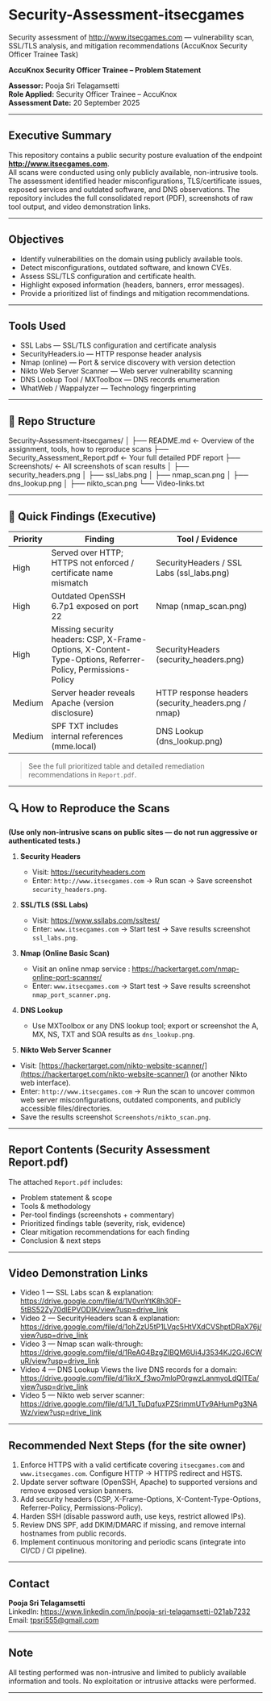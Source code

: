# Security-Assessment-itsecgames
Security assessment of http://www.itsecgames.com  — vulnerability scan, SSL/TLS analysis, and mitigation recommendations (AccuKnox Security Officer Trainee Task)

**AccuKnox Security Officer Trainee – Problem Statement**

**Assessor:** Pooja Sri Telagamsetti  
**Role Applied:** Security Officer Trainee – AccuKnox  
**Assessment Date:** 20 September 2025

---

## Executive Summary
This repository contains a public security posture evaluation of the endpoint **http://www.itsecgames.com**.  
All scans were conducted using only publicly available, non-intrusive tools. The assessment identified header misconfigurations, TLS/certificate issues, exposed services and outdated software, and DNS observations. The repository includes the full consolidated report (PDF), screenshots of raw tool output, and video demonstration links.

---

## Objectives
- Identify vulnerabilities on the domain using publicly available tools.  
- Detect misconfigurations, outdated software, and known CVEs.  
- Assess SSL/TLS configuration and certificate health.  
- Highlight exposed information (headers, banners, error messages).  
- Provide a prioritized list of findings and mitigation recommendations.

---

##  Tools Used
- SSL Labs — SSL/TLS configuration and certificate analysis  
- SecurityHeaders.io — HTTP response header analysis  
- Nmap (online) — Port & service discovery with version detection  
- Nikto Web Server Scanner —  Web server vulnerability scanning
- DNS Lookup Tool / MXToolbox — DNS records enumeration  
- WhatWeb / Wappalyzer — Technology fingerprinting


---

## 📁 Repo Structure

Security-Assessment-itsecgames/
│
├── README.md        ← Overview of the assignment, tools, how to reproduce scans
├── Security_Assessment_Report.pdf ← Your full detailed PDF report
├── Screenshots/     ← All screenshots of scan results
│   ├── security_headers.png
│   ├── ssl_labs.png
│   ├── nmap_scan.png
│   ├── dns_lookup.png
│   ├── nikto_scan.png
└── Video-links.txt 



---

## 📑 Quick Findings (Executive)
| Priority | Finding | Tool / Evidence |
|----------|---------|-----------------|
| High     | Served over HTTP; HTTPS not enforced / certificate name mismatch | SecurityHeaders / SSL Labs (ssl_labs.png) |
| High     | Outdated OpenSSH 6.7p1 exposed on port 22 | Nmap (nmap_scan.png) |
| High     | Missing security headers: CSP, X-Frame-Options, X-Content-Type-Options, Referrer-Policy, Permissions-Policy | SecurityHeaders (security_headers.png) |
| Medium   | Server header reveals Apache (version disclosure) | HTTP response headers (security_headers.png / nmap) |
| Medium   | SPF TXT includes internal references (mme.local) | DNS Lookup (dns_lookup.png) |

> See the full prioritized table and detailed remediation recommendations in `Report.pdf`.

---

## 🔍 How to Reproduce the Scans
**(Use only non-intrusive scans on public sites — do not run aggressive or authenticated tests.)**

1. **Security Headers**  
   - Visit: https://securityheaders.com  
   - Enter: `http://www.itsecgames.com` → Run scan → Save screenshot `security_headers.png`.

2. **SSL/TLS (SSL Labs)**  
   - Visit: https://www.ssllabs.com/ssltest/  
   - Enter: `www.itsecgames.com` → Start test → Save results screenshot `ssl_labs.png`.

3. **Nmap (Online Basic Scan)**  
   - Visit an online nmap service : https://hackertarget.com/nmap-online-port-scanner/
    - Enter: `www.itsecgames.com` → Start test → Save results screenshot `nmap_port_scanner.png`.

4. **DNS Lookup**  
   - Use MXToolbox or any DNS lookup tool; export or screenshot the A, MX, NS, TXT and SOA results as `dns_lookup.png`.

5.  **Nikto Web Server Scanner**  
   - Visit: [https://hackertarget.com/nikto-website-scanner/](https://hackertarget.com/nikto-website-scanner/) (or another Nikto web interface).  
   - Enter: `http://www.itsecgames.com` → Run the scan to uncover common web server misconfigurations, outdated components, and publicly accessible files/directories.  
   - Save the results screenshot `Screenshots/nikto_scan.png`.

---

## Report Contents (Security Assessment Report.pdf)
The attached `Report.pdf` includes:
- Problem statement & scope  
- Tools & methodology  
- Per-tool findings (screenshots + commentary)  
- Prioritized findings table (severity, risk, evidence)  
- Clear mitigation recommendations for each finding  
- Conclusion & next steps

---

## Video Demonstration Links


- Video 1 — SSL Labs scan & explanation: https://drive.google.com/file/d/1V0vnYtK8h30F-5tBS52Zy70dlEPVODIK/view?usp=drive_link 
- Video 2 — SecurityHeaders scan & explanation: https://drive.google.com/file/d/1ohZzU5tP1LVqc5HtVXdCVShptDRaX76j/view?usp=drive_link
- Video 3 — Nmap scan walk-through: https://drive.google.com/file/d/1ReAG4BzgZIBQM6Ui4J3534KJ2GJ6CWuR/view?usp=drive_link
- Video 4 — DNS Lookup Views the live DNS records for a domain: https://drive.google.com/file/d/1ikrX_f3wo7mloP0rgwzLanmyoLdQlTEa/view?usp=drive_link
- Video 5 — Nikto web server scanner: https://drive.google.com/file/d/1J1_TuDqfuxPZSrimmUTv9AHumPg3NAWz/view?usp=drive_link


---

## Recommended Next Steps (for the site owner)

1. Enforce HTTPS with a valid certificate covering `itsecgames.com` and `www.itsecgames.com`. Configure HTTP → HTTPS redirect and HSTS.  
2. Update server software (OpenSSH, Apache) to supported versions and remove exposed version banners.  
3. Add security headers (CSP, X-Frame-Options, X-Content-Type-Options, Referrer-Policy, Permissions-Policy).  
4. Harden SSH (disable password auth, use keys, restrict allowed IPs).  
5. Review DNS SPF, add DKIM/DMARC if missing, and remove internal hostnames from public records.  
6. Implement continuous monitoring and periodic scans (integrate into CI/CD / CI pipeline).

---

## Contact
**Pooja Sri Telagamsetti**  
LinkedIn: https://www.linkedin.com/in/pooja-sri-telagamsetti-021ab7232  
Email: tpsri555@gmail.com

---

## Note
All testing performed was non-intrusive and limited to publicly available information and tools. No exploitation or intrusive attacks were performed.

---

